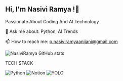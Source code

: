   ## Hi, I'm Nasivi Ramya !👋
  Passionate About Coding And AI Technology

💬 Ask me about: Python, AI Trends

📫 How to reach me: p.nasiviramyaanijani@gmail.com


![ NasiviRamya GitHub stats](https://github-readme-stats.vercel.app/api?username=Nasiviramya&show_icons=true&theme=radical)

TECH STACK


![Python](https://img.shields.io/badge/python-3670A0?style=for-the-badge&logo=python&logoColor=ffdd54)
![Notion](https://img.shields.io/badge/Notion-%23000000.svg?style=for-the-badge&logo=notion&logoColor=white)
![YOLO](https://img.shields.io/badge/YOLO-red?style=for-the-badge&logo=yolov5&logoColor=white)
